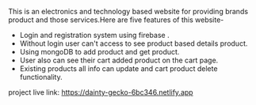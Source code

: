 This is an electronics and technology based website for providing brands product and those services.Here are five features of this website-
- Login and registration system using firebase .
- Without login user can't access to see product based details product.
- Using mongoDB to add product and get product.
- User also can see their cart added product on the cart page.
- Existing products all info can update and cart product delete functionality.

project live link: https://dainty-gecko-6bc346.netlify.app

